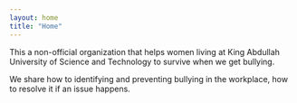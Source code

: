```yaml
---
layout: home
title: "Home"
---
```




This a non-official organization that helps women living at King Abdullah University of Science and Technology to survive when we get bullying.


We share how to identifying and preventing bullying in the workplace, how to resolve it if an issue happens.